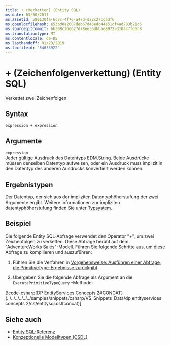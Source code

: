 ```yaml
---
title: + (Verketten) (Entity SQL)
ms.date: 03/30/2017
ms.assetid: 580130fa-6c7c-4f76-a47d-d22c27ccadf6
ms.openlocfilehash: e53bd0a2607deb67d45edc44e51cf4ad283b21c6
ms.sourcegitcommit: 6b308cf6d627d78ee36dbbae8972a310ac7fd6c8
ms.translationtype: MT
ms.contentlocale: de-DE
ms.lasthandoff: 01/23/2019
ms.locfileid: "54633922"
---
```

# <a name="-string-concatenation-entity-sql"></a>+ (Zeichenfolgenverkettung) (Entity SQL)
Verkettet zwei Zeichenfolgen.  
  
## <a name="syntax"></a>Syntax  
  
```  
expression + expression  
```  
  
## <a name="arguments"></a>Argumente  
 `expression`  
 Jeder gültige Ausdruck des Datentyps EDM.String. Beide Ausdrücke müssen denselben Datentyp aufweisen, oder ein Ausdruck muss implizit in den Datentyp des anderen Ausdrucks konvertiert werden können.  
  
## <a name="result-types"></a>Ergebnistypen  
 Der Datentyp, der sich aus der impliziten Datentyphöherstufung der zwei Argumente ergibt. Weitere Informationen zur impliziten datentyphöherstufung finden Sie unter [Typsystem](../../../../../../docs/framework/data/adonet/ef/language-reference/type-system-entity-sql.md).  
  
## <a name="example"></a>Beispiel  
 Die folgende Entity SQL-Abfrage verwendet den Operator "+", um zwei Zeichenfolgen zu verketten. Diese Abfrage beruht auf dem "AdventureWorks Sales"-Modell. Führen Sie folgende Schritte aus, um diese Abfrage zu kompilieren und auszuführen:  
  
1.  Führen Sie die Verfahren in [Vorgehensweise: Ausführen einer Abfrage, die PrimitiveType-Ergebnisse zurückgibt](../../../../../../docs/framework/data/adonet/ef/how-to-execute-a-query-that-returns-primitivetype-results.md).  
  
2.  Übergeben Sie die folgende Abfrage als Argument an die `ExecutePrimitiveTypeQuery` -Methode:  
  
 [!code-csharp[DP EntityServices Concepts 2#CONCAT](../../../../../../samples/snippets/csharp/VS_Snippets_Data/dp entityservices concepts 2/cs/entitysql.cs#concat)]  
  
## <a name="see-also"></a>Siehe auch
- [Entity SQL-Referenz](../../../../../../docs/framework/data/adonet/ef/language-reference/entity-sql-reference.md)
- [Konzeptionelle Modelltypen (CSDL)](https://msdn.microsoft.com/library/987b995f-e429-4569-9559-b4146744def4)

